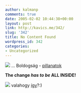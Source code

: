 ```yaml
---
author: kalmanp
comments: true
date: 2005-02-02 10:44:38+00:00
layout: post
link: http://kavics.me/342/
slug: '342'
title: No Content Found
wordpress_id: 342
categories:
- Uncategorized
---
```


![](http://kavics.freeblog.hu/Files/happiness.JPG) ... Boldogság - [pillanatok](http://www.sunsetstudios.ca/chinese_symbols.htm)




**The change _has to be_ ALL INSIDE!**




![](http://kavics.freeblog.hu/Files/frreesoul.jpg) valahogy [így](http://www.freesoul.net/)?:)
